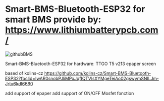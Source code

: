 # Smart-BMS-Bluetooth-ESP32 for smart BMS provide by: https://www.lithiumbatterypcb.com/ 
![githubBMS](https://user-images.githubusercontent.com/20805763/126810677-15c37c82-e9d6-41f2-ac1e-338fe813c8bd.JPG)

Smart-BMS-Bluetooth-ESP32 for hardware: TTGO T5 v213 epaper screen

based of kolins-cz https://github.com/kolins-cz/Smart-BMS-Bluetooth-ESP32?fbclid=IwAR0snobPJliMPxJqfIQTVlsXYMgeTeiAo02gswymSNILJm-Jrtu6kdI6660

add support of epaper
add support of ON/OFF Mosfet fonction
